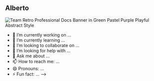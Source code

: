 ## **Alberto**
![Team Retro Professional Docs Banner in Green Pastel Purple Playful Abstract Style](https://github.com/user-attachments/assets/73cd6cc3-b6c8-4813-bf0a-1f4b89a5f0e5)

- 🔭 I’m currently working on ...
- 🌱 I’m currently learning ...
- 👯 I’m looking to collaborate on ...
- 🤔 I’m looking for help with ...
- 💬 Ask me about ...
- 📫 How to reach me: ...
- 😄 Pronouns: ...
- ⚡ Fun fact: ...
-->
